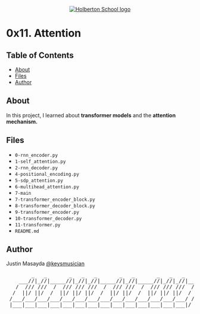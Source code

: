 <p align="center">
  <a href=#>
    <img src="https://intranet.hbtn.io/assets/holberton-logo-full-black-157ccfa3d2134776c1e3f78c0fe682968e8848b64fcacc6187976044f75f35a8.png" alt="Holberton School logo">
  </a>
</p>

# 0x11. Attention

## Table of Contents
* [About](#about)
* [Files](#files)
* [Author](#author)

## About
In this project, I learned about **transformer models** and the **attention mechanism.**

## Files
* `0-rnn_encoder.py`
* `1-self_attention.py`
* `2-rnn_decoder.py`
* `4-positional_encoding.py`
* `5-sdp_attention.py`
* `6-multihead_attention.py`
* `7-main`
* `7-transformer_encoder_block.py`
* `8-transformer_decoder_block.py`
* `9-transformer_encoder.py`
* `10-transformer_decoder.py`
* `11-transformer.py`
* `README.md`

## Author
Justin Masayda [@keysmusician](https://github.com/keysmusician)
<pre align="center">
        _   _       _   _   _       _   _       _   _   _     
    ___//|_//|_____//|_//|_//|_____//|_//|_____//|_//|_//|___ 
   /  /// ///  /  /// /// ///  /  /// ///  /  /// /// ///  / |
  /  ||/ ||/  /  ||/ ||/ ||/  /  ||/ ||/  /  ||/ ||/ ||/  / / 
 /___/___/___/___/___/___/___/___/___/___/___/___/___/___/ /  
 |___|___|___|___|___|___|___|___|___|___|___|___|___|___|/   
 
</pre>
<p><span style="font-family: 'Lucida Console'; line-height: 14px; font-size: 14px; display: inline-block;">&nbsp;</span></p>
